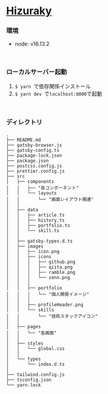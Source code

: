 # [Hizuraky](https://hizuraky.tk/history/)


### 環境
- node: v16.13.2

<br />

### ローカルサーバー起動
1. `$ yarn `で依存関係インストール
2. `$ yarn dev `で` localhost:8000 `で起動

<br />

### ディレクトリ
```
.
├── README.md
├── gatsby-browser.js
├── gatsby-config.ts
├── package-lock.json
├── package.json
├── postcss.config.js
├── prettier.config.js
├── src
│   ├── components
│   │   ├── "各コンポーネント"
│   │   └── layouts
│   │       └── "画面レイアウト関連"
│   │   
│   ├── data
│   │   ├── article.ts
│   │   ├── history.ts
│   │   ├── portfolio.ts
│   │   └── skill.ts
│   │   
│   ├── gatsby-types.d.ts
│   ├── images
│   │   ├── icon.png
│   │   ├── icons
│   │   │   ├── github.png
│   │   │   ├── qiita.png
│   │   │   ├── ramble.png
│   │   │   └── zenn.png
│   │   │   
│   │   ├── portfolio
│   │   │   └── "個人開発イメージ"
│   │   │   
│   │   ├── profileHeader.png
│   │   └── skills
│   │       └── "技術スタックアイコン"
│   │   
│   ├── pages
│   │   └── "各画面"
│   │   
│   ├── styles
│   │   └── global.css
│   │   
│   └── types
│       └── index.d.ts
│   
├── tailwind.config.js
├── tsconfig.json
└── yarn.lock


```


